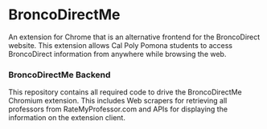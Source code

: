 <h1> BroncoDirectMe </h1>

<p> An extension for Chrome that is an alternative frontend for the BroncoDirect website. This extension allows Cal Poly Pomona students to access BroncoDirect information from anywhere while browsing the web. </p>

<h3> BroncoDirectMe Backend </h3>

<p> This repository contains all required code to drive the BroncoDirectMe Chromium extension. This includes Web scrapers for retrieving all professors from RateMyProfessor.com and APIs for displaying the information on the extension client.</p>
